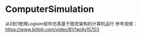 # ComputerSimulation
从0到1使用Logisim软件仿真基于图灵架构的计算机运行
参考视频：https://www.bilibili.com/video/BV1wi4y157D3
